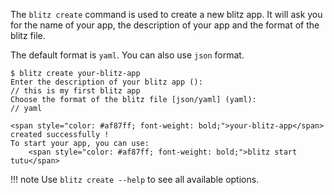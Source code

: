 The `blitz create` command is used to create a new blitz app. It will ask you for the name of your app, the description of your app and the format of the blitz file.

The default format is `yaml`. You can also use `json` format.


<!-- termynal -->

<div class="termy">

```console
$ blitz create your-blitz-app
Enter the description of your blitz app ():
// this is my first blitz app
Choose the format of the blitz file [json/yaml] (yaml):
// yaml

<span style="color: #af87ff; font-weight: bold;">your-blitz-app</span> created successfully !
To start your app, you can use:
    <span style="color: #af87ff; font-weight: bold;">blitz start tutu</span>
```

</div>

!!! note
    Use `blitz create --help` to see all available options.
